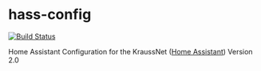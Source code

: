# hass-config
[![Build Status](https://travis-ci.org/asymworks/hass-config.svg?branch=dev)](https://travis-ci.org/asymworks/hass-config)

Home Assistant Configuration for the KraussNet ([Home Assistant](https://home-assistant.io))
Version 2.0

